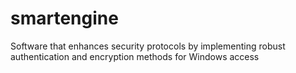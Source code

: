 # smartengine
Software that enhances security protocols by implementing robust authentication and encryption methods for Windows access
